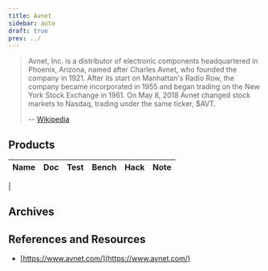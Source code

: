 ```yaml
---
title: Avnet
sidebar: auto
draft: true
prev: ../
---
```


> Avnet, Inc. is a distributor of electronic components headquartered
> in Phoenix, Arizona, named after Charles Avnet, who founded the
> company in 1921. After its start on Manhattan's Radio Row, the
> company became incorporated in 1955 and began trading on the New
> York Stock Exchange in 1961. On May 8, 2018 Avnet changed stock
> markets to Nasdaq, trading under the same ticker, $AVT.
>
> -- [Wikipedia](https://en.wikipedia.org/wiki/Avnet)

## Products

| Name                      | Doc | Test | Bench | Hack | Note |
|---------------------------|-----|------|-------|------|------|
|

## Archives

## References and Resources

 * [https://www.avnet.com/](https://www.avnet.com/)
